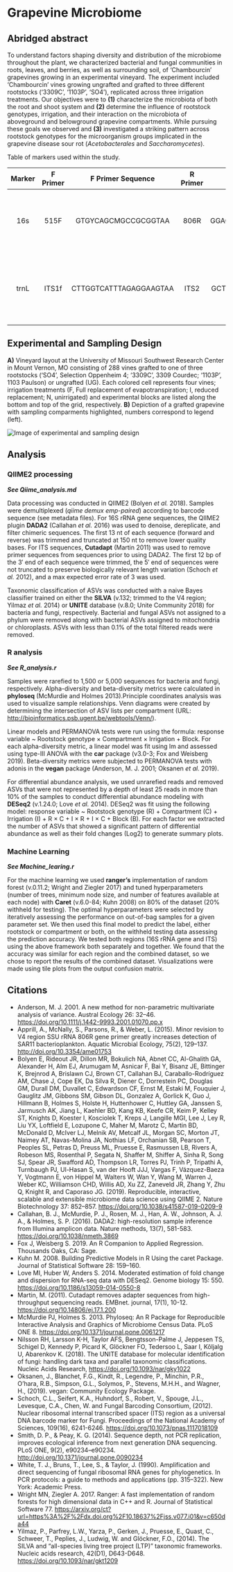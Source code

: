 # Grapevine Microbiome

## Abridged abstract

To understand factors shaping diversity and distribution of the microbiome throughout the plant, we characterized bacterial and fungal communities in roots, leaves, and berries, as well as surrounding soil, of ‘Chambourcin’ grapevines growing in an experimental vineyard. The experiment included ‘Chambourcin’ vines growing ungrafted and grafted to three different rootstocks (‘3309C’, ‘1103P’, ‘SO4’), replicated across three irrigation treatments. Our objectives were to **(1)** characterize the microbiota of both the root and shoot system and **(2)** determine the influence of rootstock genotypes, irrigation, and their interaction on the microbiota of aboveground and belowground grapevine compartments. While pursuing these goals we observed and **(3)** investigated a striking pattern across rootstock genotypes for the microorganism groups implicated in the grapevine disease sour rot (*Acetobacterales* and *Saccharomycetes*).

Table of markers used within the study.

| Marker   | F Primer| F Primer Sequence       | R Primer| R Primer Sequence    | Size (bp) | Citation                                       |
|:--------:|:-------:|:-----------------------:|:-------:|:--------------------:|:---------:|:----------------------------------------------:|
| 16s      | 515F    | GTGYCAGCMGCCGCGGTAA     | 806R    | GGACTACNVGGGTWTCTAAT | 390       | Parada *et al.* 2016 and Apprill *et al.* 2015 |
| trnL     | ITS1f   | CTTGGTCATTTAGAGGAAGTAA  | ITS2    | GCTGCGTTCTTCATCGATGC | 250–600   | Smith and Peay 2014 and White *et al.* 1990    |

## Experimental and Sampling Design

**A)** Vineyard layout at the University of Missouri Southwest Research Center in Mount Vernon, MO consisting of 288 vines grafted to one of three rootstocks (‘SO4’, Selection Oppenheim 4; ‘3309C’, 3309 Courdec; ‘1103P’, 1103 Paulson) or ungrafted (UG). Each colored cell represents four vines; irrigation treatments (F, Full replacement of evapotranspiration; I, reduced replacement; N, unirrigated) and experimental blocks are listed along the bottom and top of the grid, respectively. **B)** Depiction of a grafted grapevine with sampling comparments highlighted, numbers correspond to legend (left).

![Image of experimental and sampling design](https://github.com/Kenizzer/Grapevine_microbiome/blob/master/Experimenetal_design_image/experimental_design_and_sampling_figure.png)

## Analysis 

### QIIME2 processing
***See Qiime_analysis.md***

Data processing was conducted in QIIME2 (Bolyen *et al.* 2018). Samples were demultiplexed (*qiime demux emp-paired*) according to barcode sequence (see metadata files). For 16S rRNA gene sequences, the QIIME2 plugin **DADA2** (Callahan *et al.* 2016) was used to denoise, dereplicate, and filter chimeric sequences. The first 13 nt of each sequence (forward and reverse) was trimmed and truncated at 150 nt to remove lower quality bases. For ITS sequences, **Cutadapt** (Martin 2011) was used to remove primer sequences from sequences prior to using DADA2. The first 12 bp of the 3′ end of each sequence were trimmed, the 5′ end of sequences were not truncated to preserve biologically relevant length variation (Schoch *et al.* 2012), and a max expected error rate of 3 was used. 

Taxonomic classification of ASVs was conducted with a naive Bayes classifier trained on either the **SILVA** (v.132; trimmed to the V4 region; Yilmaz *et al.* 2014) or **UNITE** database (v.8.0; Unite Community 2018) for bacteria and fungi, respectively. Bacterial and fungal ASVs not assigned to a phylum were removed along with bacterial ASVs assigned to mitochondria or chloroplasts. ASVs with less than 0.1% of the total filtered reads were removed.

### R analysis
***See R_analysis.r***

Samples were rarefied to 1,500 or 5,000 sequences for bacteria and fungi, respectively. Alpha-diversity and beta-diversity metrics were calculated in **phyloseq** (McMurdie and Holmes 2013).Principle coordinates analysis was used to visualize sample relationships. Venn diagrams were created by determining the intersection of ASV lists per compartment (URL: http://bioinformatics.psb.ugent.be/webtools/Venn/).

Linear models and PERMANOVA tests were run using the formula: response variable ~ Rootstock genotype × Compartment × Irrigation + Block. For each alpha-diversity metric, a linear model was fit using lm and assessed using type-III ANOVA with the **car** package (v3.0-3; Fox and Weisberg 2019). Beta-diversity metrics were subjected to PERMANOVA tests with adonis in the **vegan** package (Anderson, M. J. 2001; Oksanen *et al.* 2019).

For differential abundance analysis, we used unrarefied reads and removed ASVs that were not represented by a depth of least 25 reads in more than 10% of the samples to conduct differential abundance modeling with **DESeq2** (v.1.24.0; Love *et al.* 2014). DESeq2 was fit using the following model: response variable ~ Rootstock genotype (R) + Compartment (C) + Irrigation (I) + R × C + I × R + I × C + Block (B). For each factor we extracted the number of ASVs that showed a significant pattern of differential abundance as well as their fold changes (Log2) to generate summary plots. 

### Machine Learning
***See Machine_learing.r***

For the machine learning we used **ranger’s** implementation of random forest (v.0.11.2; Wright and Ziegler 2017) and tuned hyperparameters (number of trees, minimum node size, and number of features available at each node) with **Caret** (v.6.0-84; Kuhn 2008) on 80% of the dataset (20% withheld for testing). The optimal hyperparameters were selected by iteratively assessing the performance on out-of-bag samples for a given parameter set. We then used this final model to predict the label, either rootstock or compartment or both, on the withheld testing data assessing the prediction accuracy. We tested both regions (16S rRNA gene and ITS) using the above framework both separately and together. We found that the accuracy was similar for each region and the combined dataset, so we chose to report the results of the combined dataset. Visualizations were made using tile plots from the output confusion matrix. 

**Citations**
---
  * Anderson, M. J. 2001. A new method for non-parametric multivariate analysis of variance. Austral Ecology 26: 32–46. https://doi.org/10.1111/j.1442-9993.2001.01070.pp.x
  * Apprill, A., McNally, S., Parsons, R., & Weber, L. (2015). Minor revision to V4 region SSU rRNA 806R gene primer greatly increases detection of SAR11 bacterioplankton. Aquatic Microbial Ecology, 75(2), 129–137. http://doi.org/10.3354/ame01753
  * Bolyen E, Rideout JR, Dillon MR, Bokulich NA, Abnet CC, Al-Ghalith GA, Alexander H, Alm EJ, Arumugam M, Asnicar F, Bai Y, Bisanz JE, Bittinger K, Brejnrod A, Brislawn CJ, Brown CT, Callahan BJ, Caraballo-Rodríguez AM, Chase J, Cope EK, Da Silva R, Diener C, Dorrestein PC, Douglas GM, Durall DM, Duvallet C, Edwardson CF, Ernst M, Estaki M, Fouquier J, Gauglitz JM, Gibbons SM, Gibson DL, Gonzalez A, Gorlick K, Guo J, Hillmann B, Holmes S, Holste H, Huttenhower C, Huttley GA, Janssen S, Jarmusch AK, Jiang L, Kaehler BD, Kang KB, Keefe CR, Keim P, Kelley ST, Knights D, Koester I, Kosciolek T, Kreps J, Langille MGI, Lee J, Ley R, Liu YX, Loftfield E, Lozupone C, Maher M, Marotz C, Martin BD, McDonald D, McIver LJ, Melnik AV, Metcalf JL, Morgan SC, Morton JT, Naimey AT, Navas-Molina JA, Nothias LF, Orchanian SB, Pearson T, Peoples SL, Petras D, Preuss ML, Pruesse E, Rasmussen LB, Rivers A, Robeson MS, Rosenthal P, Segata N, Shaffer M, Shiffer A, Sinha R, Song SJ, Spear JR, Swafford AD, Thompson LR, Torres PJ, Trinh P, Tripathi A, Turnbaugh PJ, Ul-Hasan S, van der Hooft JJJ, Vargas F, Vázquez-Baeza Y, Vogtmann E, von Hippel M, Walters W, Wan Y, Wang M, Warren J, Weber KC, Williamson CHD, Willis AD, Xu ZZ, Zaneveld JR, Zhang Y, Zhu Q, Knight R, and Caporaso JG. (2019). Reproducible, interactive, scalable and extensible microbiome data science using QIIME 2. Nature Biotechnology 37: 852–857. https://doi.org/10.1038/s41587-019-0209-9
  * Callahan, B. J., McMurdie, P. J., Rosen, M. J., Han, A. W., Johnson, A. J. A., & Holmes, S. P. (2016). DADA2: high-resolution sample inference from Illumina amplicon data. Nature methods, 13(7), 581-583. https://doi.org/10.1038/nmeth.3869
  * Fox J, Weisberg S. 2019. An R Companion to Applied Regression. Thousands Oaks, CA: Sage.
  * Kuhn M. 2008. Building Predictive Models in R Using the caret Package. Journal of Statistical Software 28: 159–160.
  * Love MI, Huber W, Anders S. 2014. Moderated estimation of fold change and dispersion for RNA-seq data with DESeq2. Genome biology 15: 550. https://doi.org/10.1186/s13059-014-0550-8
  * Martin, M. (2011). Cutadapt removes adapter sequences from high-throughput sequencing reads. EMBnet. journal, 17(1), 10-12. https://doi.org/10.14806/ej.17.1.200
  * McMurdie PJ, Holmes S. 2013. Phyloseq: An R Package for Reproducible Interactive Analysis and Graphics of Microbiome Census Data. PLoS ONE 8. https://doi.org/10.1371/journal.pone.0061217
  * Nilsson RH, Larsson K-H, Taylor AFS, Bengtsson-Palme J, Jeppesen TS, Schigel D, Kennedy P, Picard K, Glöckner FO, Tedersoo L, Saar I, Kõljalg U, Abarenkov K. (2018). The UNITE database for molecular identification of fungi: handling dark taxa and parallel taxonomic classifications. Nucleic Acids Research, https://doi.org/10.1093/nar/gky1022
  * Oksanen, J., Blanchet, F.G., Kindt, R., Legendre, P., Minchin, P.R., O’hara, R.B., Simpson, G.L., Solymos, P., Stevens, M.H.H., and Wagner, H., (2019). vegan: Community Ecology Package.
  * Schoch, C.L., Seifert, K.A., Huhndorf, S., Robert, V., Spouge, J.L., Levesque, C.A., Chen, W. and Fungal Barcoding Consortium, (2012). Nuclear ribosomal internal transcribed spacer (ITS) region as a universal DNA barcode marker for Fungi. Proceedings of the National Academy of Sciences, 109(16), 6241-6246. https://doi.org/10.1073/pnas.1117018109
  * Smith, D. P., & Peay, K. G. (2014). Sequence depth, not PCR replication, improves ecological inference from next generation DNA sequencing. PLoS ONE, 9(2), e90234–e90234. http://doi.org/10.1371/journal.pone.0090234
  * White, T. J., Bruns, T., Lee, S., & Taylor, J. (1990). Amplification and direct sequencing of fungal ribosomal RNA genes for phylogenetics. In PCR protocols: a guide to methods and applications (pp. 315–322). New York: Academic Press.
  * Wright MN, Ziegler A. 2017. Ranger: A fast implementation of random forests for high dimensional data in C++ and R. Journal of Statistical Software 77. https://arxiv.org/ct?url=https%3A%2F%2Fdx.doi.org%2F10.18637%2Fjss.v077.i01&v=c650da44
  * Yilmaz, P., Parfrey, L.W., Yarza, P., Gerken, J., Pruesse, E., Quast, C., Schweer, T., Peplies, J., Ludwig, W. and Glöckner, F.O., (2014). The SILVA and “all-species living tree project (LTP)” taxonomic frameworks. Nucleic acids research, 42(D1), D643-D648. https://doi.org/10.1093/nar/gkt1209
